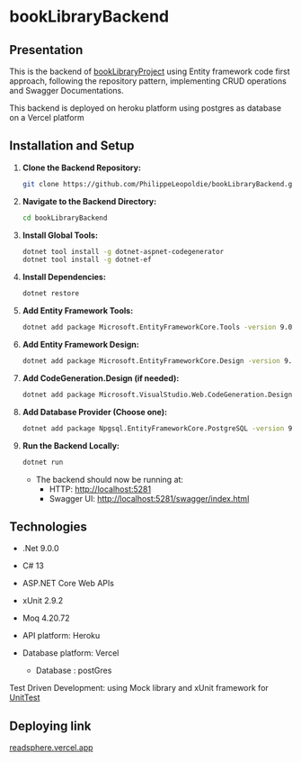 # bookLibraryBackend

## Presentation

This is the backend of [bookLibraryProject](https://github.com/PhilippeLeopoldie/BooksLibraryProject)
using Entity framework code first approach, following the repository pattern, implementing CRUD operations and Swagger Documentations.

This backend is deployed on heroku platform using postgres as database on a Vercel platform

## Installation and Setup

1. **Clone the Backend Repository:**
    ```bash
    git clone https://github.com/PhilippeLeopoldie/bookLibraryBackend.git
    ```

2. **Navigate to the Backend Directory:**
    ```bash
    cd bookLibraryBackend
    ```

3. **Install Global Tools:**
    ```bash
    dotnet tool install -g dotnet-aspnet-codegenerator
    dotnet tool install -g dotnet-ef
    ```

4. **Install Dependencies:**
    ```bash
    dotnet restore
    ```

5. **Add Entity Framework Tools:**
    ```bash
    dotnet add package Microsoft.EntityFrameworkCore.Tools -version 9.0.0
    ```

6. **Add Entity Framework Design:**
    ```bash
    dotnet add package Microsoft.EntityFrameworkCore.Design -version 9.0.0
    ```

7. **Add CodeGeneration.Design (if needed):**
    ```bash
    dotnet add package Microsoft.VisualStudio.Web.CodeGeneration.Design -version 9.0.0
    ```

8. **Add Database Provider (Choose one):**
    ```bash
    dotnet add package Npgsql.EntityFrameworkCore.PostgreSQL -version 9.0.2
    ```

9. **Run the Backend Locally:**
    ```bash
    dotnet run
    ```
    - The backend should now be running at:
        - HTTP: [http://localhost:5281](http://localhost:5281)  
        - Swagger UI: [http://localhost:5281/swagger/index.html](http://localhost:5281/swagger/index.html)

## Technologies

  - .Net 9.0.0

  - C# 13

  - ASP.NET Core Web APIs
  
  - xUnit 2.9.2
  
  - Moq 4.20.72

  - API platform: Heroku

  - Database platform: Vercel

    - Database : postGres




Test Driven Development: using Mock library and  xUnit framework for [UnitTest](https://github.com/PhilippeLeopoldie/bookLibraryBackend/blob/main/LibraryBackend.Tests/)

 

## Deploying link

[readsphere.vercel.app](https://readsphere.vercel.app)

